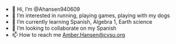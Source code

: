 - 👋 Hi, I’m @Ahansen940609
- 👀 I’m interested in running, playing games, playing with my dogs
- 🌱 I’m currently learning Spanish, Algebra 1, Earth science
- 💞️ I’m looking to collaborate on my Spanish
- 📫 How to reach me Amber.Hansen@cvsu.org

<!---
Ahansen940609/Ahansen940609 is a ✨ special ✨ repository because its `README.md` (this file) appears on your GitHub profile.
You can click the Preview link to take a look at your changes.
--->
